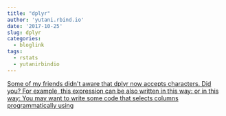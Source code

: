 ```yaml
---
title: "dplyr"
author: 'yutani.rbind.io'
date: '2017-10-25'
slug: dplyr
categories:
  - bloglink
tags:
  - rstats
  - yutanirbindio
---
```


[Some of my friends didn't aware that dplyr now accepts characters. Did you? For example, this expression can be also written in this way: or in this way: You may want to write some code that selects columns programmatically using<i class="fas fa-external-link-alt"></i>](https://yutani.rbind.io/post/2017-10-25-dplyr-select/)


